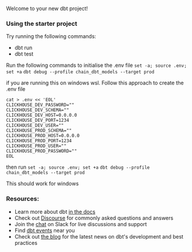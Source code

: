 Welcome to your new dbt project!

### Using the starter project

Try running the following commands:
- dbt run
- dbt test

Run the following commands to initialise the .env file
 `set -a; source .env; set +a`
 `dbt debug --profile chain_dbt_models --target prod`

if you are running this on windows wsl. Follow this approach to create the .env file

```
cat > .env << 'EOL'
CLICKHOUSE_DEV_PASSWORD=""
CLICKHOUSE_DEV_SCHEMA=""
CLICKHOUSE_DEV_HOST=0.0.0.0
CLICKHOUSE_DEV_PORT=1234
CLICKHOUSE_DEV_USER=""
CLICKHOUSE_PROD_SCHEMA=""
CLICKHOUSE_PROD_HOST=0.0.0.0
CLICKHOUSE_PROD_PORT=1234
CLICKHOUSE_PROD_USER=""
CLICKHOUSE_PROD_PASSWORD=""
EOL
```
then run
`set -a; source .env; set +a`
`dbt debug --profile chain_dbt_models --target prod`

This should work for windows


### Resources:
- Learn more about dbt [in the docs](https://docs.getdbt.com/docs/introduction)
- Check out [Discourse](https://discourse.getdbt.com/) for commonly asked questions and answers
- Join the [chat](https://community.getdbt.com/) on Slack for live discussions and support
- Find [dbt events](https://events.getdbt.com) near you
- Check out [the blog](https://blog.getdbt.com/) for the latest news on dbt's development and best practices
